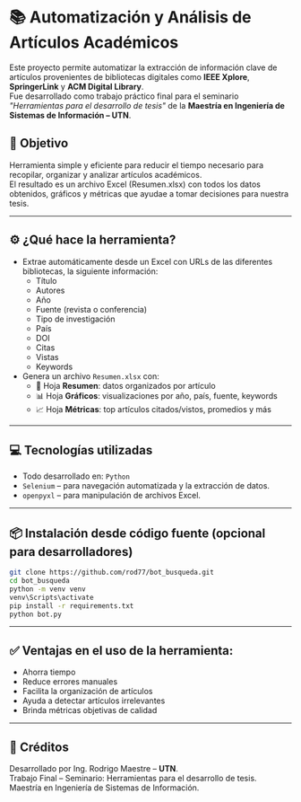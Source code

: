 # 📚 Automatización y Análisis de Artículos Académicos

Este proyecto permite automatizar la extracción de información clave de artículos provenientes de bibliotecas digitales como **IEEE Xplore**, **SpringerLink** y **ACM Digital Library**.  
Fue desarrollado como trabajo práctico final para el seminario *"Herramientas para el desarrollo de tesis"* de la **Maestría en Ingeniería de Sistemas de Información – UTN**.

## 🎯 Objetivo

Herramienta simple y eficiente para reducir el tiempo necesario para recopilar, organizar y analizar artículos académicos.  
El resultado es un archivo Excel (Resumen.xlsx) con todos los datos obtenidos, gráficos y métricas que ayudae a tomar decisiones para nuestra tesis.

---

## ⚙️ ¿Qué hace la herramienta?

- Extrae automáticamente desde un Excel con URLs de las diferentes bibliotecas, la siguiente información:
  - Título
  - Autores
  - Año
  - Fuente (revista o conferencia)
  - Tipo de investigación
  - País
  - DOI
  - Citas
  - Vistas
  - Keywords
- Genera un archivo `Resumen.xlsx` con:
  - 📄 Hoja **Resumen**: datos organizados por artículo
  - 📊 Hoja **Gráficos**: visualizaciones por año, país, fuente, keywords
  - 📈 Hoja **Métricas**: top artículos citados/vistos, promedios y más

---

## 💻 Tecnologías utilizadas

- Todo desarrollado en: `Python`
- `Selenium` – para navegación automatizada y la extracción de datos.
- `openpyxl` – para manipulación de archivos Excel.

---

## 📦 Instalación desde código fuente (opcional para desarrolladores)

```bash
git clone https://github.com/rod77/bot_busqueda.git
cd bot_busqueda
python -m venv venv
venv\Scripts\activate
pip install -r requirements.txt
python bot.py
```
---

## ✅ Ventajas en el uso de la herramienta:

- Ahorra tiempo
- Reduce errores manuales
- Facilita la organización de artículos
- Ayuda a detectar artículos irrelevantes
- Brinda métricas objetivas de calidad

---

## 🧠 Créditos
Desarrollado por Ing. Rodrigo Maestre – **UTN**.  
Trabajo Final – Seminario: Herramientas para el desarrollo de tesis.  
Maestría en Ingeniería de Sistemas de Información.
